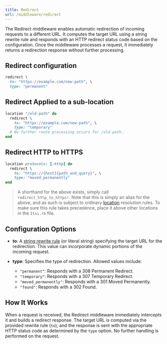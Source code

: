 ```yaml
---
title: Redirect
url: /middleware/redirect
---
```


The Redirect middleware enables automatic redirection of incoming requests to a different URL. It computes the target URL using a string rewrite rule and responds with an HTTP redirect status code based on the configuration. Once the middleware processes a request, it immediately returns a redirection response without further processing.

## Redirect configuration

```ruby
redirect \
  to: "https://example.com/new-path", \
  type: "permanent"
```

## Redirect Applied to a sub-location

```ruby
location "/old-path" do
  redirect \
    to: "https://example.com/new-path", \
    type: "temporary"
  # No further route processing occurs for /old-path.
end
```
## Redirect HTTP to HTTPS

```ruby
location protocols: [:http] do
  redirect \
    to: "https://{host}{path_and_query}", \
    type: "moved_permanently"
end
```
> A shorthand for the above exists, simply call `redirect_http_to_https!`. Note that this is simply
an alias for the above, and as such is subject to ordinary [location](/middleware/location) resolution rules.
To make sure this rule takes precedence, place it above other locations in the `Itsi.rb` file.



## Configuration Options

- **to**:
  A [string rewrite rule](/middleware/string_rewrites) (or literal string) specifying the target URL for the redirection. This value can incorporate dynamic portions of the incoming request.

- **type**:
  Specifies the type of redirection. Allowed values include:
  - `"permanent"`: Responds with a 308 Permanent Redirect.
  - `"temporary"`: Responds with a 307 Temporary Redirect.
  - `"moved_permanently"`: Responds with a 301 Moved Permanently.
  - `"found"`: Responds with a 302 Found.

## How It Works

When a request is received, the Redirect middleware immediately intercepts it and builds a redirect response. The target URL is computed via the provided rewrite rule (`to`), and the response is sent with the appropriate HTTP status code as determined by the `type` option. No further handling is performed on the request.
